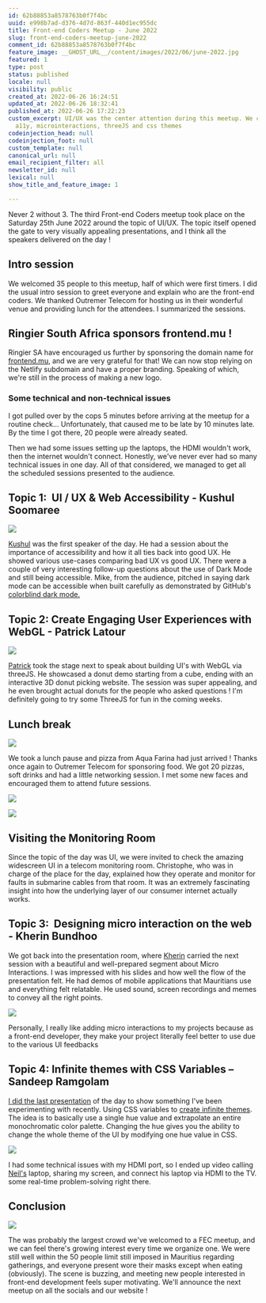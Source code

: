 ```yaml
---
id: 62b88853a8578763b0f7f4bc
uuid: e998b7ad-d376-4d7d-863f-440d1ec955dc
title: Front-end Coders Meetup - June 2022
slug: front-end-coders-meetup-june-2022
comment_id: 62b88853a8578763b0f7f4bc
feature_image: __GHOST_URL__/content/images/2022/06/june-2022.jpg
featured: 1
type: post
status: published
locale: null
visibility: public
created_at: 2022-06-26 16:24:51
updated_at: 2022-06-26 18:32:41
published_at: 2022-06-26 17:22:23
custom_excerpt: UI/UX was the center attention during this meetup. We covered
  a11y, microinteractions, threeJS and css themes
codeinjection_head: null
codeinjection_foot: null
custom_template: null
canonical_url: null
email_recipient_filter: all
newsletter_id: null
lexical: null
show_title_and_feature_image: 1

---
```


Never 2 without 3. The third Front-end Coders meetup took place on the Saturday 25th June 2022 around the topic of UI/UX. The topic itself opened the gate to very visually appealing presentations, and I think all the speakers delivered on the day !

## Intro session

We welcomed 35 people to this meetup, half of which were first timers. I did the usual intro session to greet everyone and explain who are the front-end coders. We thanked Outremer Telecom for hosting us in their wonderful venue and providing lunch for the attendees. I summarized the sessions.

## Ringier South Africa sponsors frontend.mu !

Ringier SA have encouraged us further by sponsoring the domain name for [frontend.mu](http://frontend.mu/), and we are very grateful for that! We can now stop relying on the Netlify subdomain and have a proper branding. Speaking of which, we're still in the process of making a new logo.

### Some technical and non-technical issues

I got pulled over by the cops 5 minutes before arriving at the meetup for a routine check… Unfortunately, that caused me to be late by 10 minutes late. By the time I got there, 20 people were already seated.

Then we had some issues setting up the laptops, the HDMI wouldn't work, then the internet wouldn't connect. Honestly, we've never ever had so many technical issues in one day. All of that considered, we managed to get all the scheduled sessions presented to the audience.

## Topic 1:  UI / UX & Web Accessibility - **Kushul Soomaree**

![](__GHOST_URL__/content/images/2022/06/image-1.png)

[Kushul](https://www.linkedin.com/in/kushul-soomaree-515502147/) was the first speaker of the day. He had a session about the importance of accessibility and how it all ties back into good UX. He showed various use-cases comparing bad UX vs good UX. There were a couple of very interesting follow-up questions about the use of Dark Mode and still being accessible. Mike, from the audience, pitched in saying dark mode can be accessible when built carefully as demonstrated by GitHub's [colorblind dark mode.](https://github.blog/changelog/2021-09-29-colorblind-themes-beta/#:~:text=Light%20and%20dark%20colorblind%20accessible,to%20update%20your%20theme%20preferences.)

## Topic 2: Create Engaging User Experiences with WebGL - Patrick Latour

![](__GHOST_URL__/content/images/2022/06/image-3.png)

[Patrick](https://www.linkedin.com/in/patricklatour/) took the stage next to speak about building UI's with WebGL via threeJS. He showcased a donut demo starting from a cube, ending with an interactive 3D donut picking website. The session was super appealing, and he even brought actual donuts for the people who asked questions ! I'm definitely going to try some ThreeJS for fun in the coming weeks.

## Lunch break

![](__GHOST_URL__/content/images/2022/06/image-9.png)

We took a lunch pause and pizza from Aqua Farina had just arrived ! Thanks once again to Outremer Telecom for sponsoring food. We got 20 pizzas, soft drinks and had a little networking session. I met some new faces and encouraged them to attend future sessions.

![](__GHOST_URL__/content/images/2022/06/image-11.png)

![](__GHOST_URL__/content/images/2022/06/image-15.png)

## Visiting the Monitoring Room

Since the topic of the day was UI, we were invited to check the amazing widescreen UI in a telecom monitoring room. Christophe, who was in charge of the place for the day, explained how they operate and monitor for faults in submarine cables from that room. It was an extremely fascinating insight into how the underlying layer of our consumer internet actually works.

## Topic 3:  Designing micro interaction on the web - Kherin Bundhoo

We got back into the presentation room, where [Kherin](https://www.linkedin.com/in/kherinbundhoo/) carried the next session with a beautiful and well-prepared segment about Micro Interactions. I was impressed with his slides and how well the flow of the presentation felt. He had demos of mobile applications that Mauritians use and everything felt relatable. He used sound, screen recordings and memes to convey all the right points.

![](__GHOST_URL__/content/images/2022/06/image-7.png)

Personally, I really like adding micro interactions to my projects because as a front-end developer, they make your project literally feel better to use due to the various UI feedbacks

## Topic 4: Infinite themes with CSS Variables – Sandeep Ramgolam

[I did the last presentation](https://twitter.com/__Sun__) of the day to show something I've been experimenting with recently. Using CSS variables to [create infinite themes](https://github.com/MrSunshyne/infinite-themes-presentation). The idea is to basically use a single hue value and extrapolate an entire monochromatic color palette. Changing the hue gives you the ability to change the whole theme of the UI by modifying one hue value in CSS.

![](__GHOST_URL__/content/images/2022/06/image-13.png)

I had some technical issues with my HDMI port, so I ended up video calling [Neil's](https://twitter.com/arwinneil) laptop, sharing my screen, and connect his laptop via HDMI to the TV. some real-time problem-solving right there.

## Conclusion

![](__GHOST_URL__/content/images/2022/06/image-6.png)

The was probably the largest crowd we've welcomed to a FEC meetup, and we can feel there's growing interest every time we organize one. We were still well within the 50 people limit still imposed in Mauritius regarding gatherings, and everyone present wore their masks except when eating (obviously). The scene is buzzing, and meeting new people interested in front-end development feels super motivating. We'll announce the next meetup on all the socials and our website !